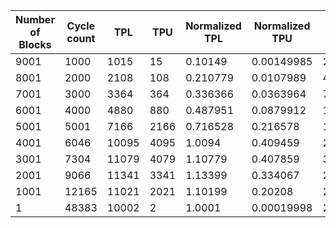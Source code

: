 | Number of Blocks | Cycle count | TPL | TPU | Normalized TPL | Normalized TPU | Total Cost | Normalized Total Cost |
| - | - | - | - | - | - | - | - |
9001 |1000 | 1015 | 15 | 0.10149 | 0.00149985 | 2060 | 0.205979 |
8001 |2000 | 2108 | 108 | 0.210779 | 0.0107989 | 4432 | 0.443156 |
7001 |3000 | 3364 | 364 | 0.336366 | 0.0363964 | 7456 | 0.745525 |
6001 |4000 | 4880 | 880 | 0.487951 | 0.0879912 | 11520 | 1.15188 |
5001 |5001 | 7166 | 2166 | 0.716528 | 0.216578 | 18664 | 1.86621 |
4001 |6046 | 10095 | 4095 | 1.0094 | 0.409459 | 28380 | 2.83772 |
3001 |7304 | 11079 | 4079 | 1.10779 | 0.407859 | 30316 | 3.0313 |
2001 |9066 | 11341 | 3341 | 1.13399 | 0.334067 | 29364 | 2.93611 |
1001 |12165 | 11021 | 2021 | 1.10199 | 0.20208 | 26084 | 2.60814 |
1 |48383 | 10002 | 2 | 1.0001 | 0.00019998 | 20008 | 2.0006 |
